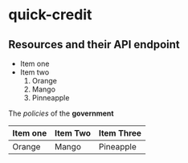 # quick-credit
## Resources and their API endpoint
- Item one 
- Item two
  1. Orange
  2. Mango
  3. Pinneapple

The *policies* of the **government**

|Item one | Item Two |Item Three|
| --- | --- | --- |
|Orange|Mango|Pineapple|

